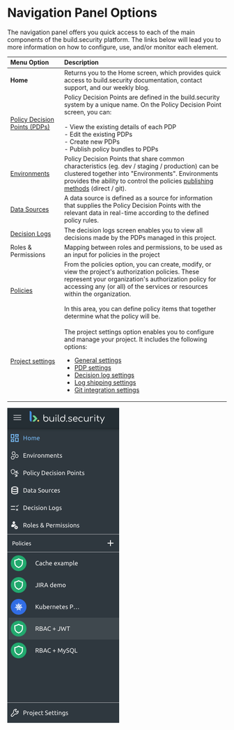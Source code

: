 # Navigation Panel Options

The navigation panel offers you quick access to each of the main components of the build.security platform. The links below will lead you to more information on how to configure, use, and/or monitor each element. 

<table>
  <thead>
    <tr>
      <th style="text-align:left">Menu Option</th>
      <th style="text-align:left">Description</th>
    </tr>
  </thead>
  <tbody>
    <tr>
      <td style="text-align:left"><b>Home</b>
      </td>
      <td style="text-align:left">Returns you to the Home screen, which provides quick access to build.security
        documentation, contact support, and our weekly blog.</td>
    </tr>
    <tr>
      <td style="text-align:left"><a href="../policy-decision-points-pdp/">Policy Decision Points (PDPs)</a>
      </td>
      <td style="text-align:left">Policy Decision Points are defined in the build.security system by a unique
        name. On the Policy Decision Point screen, you can:
        <br />
        <br />- View the existing details of each PDP
        <br />- Edit the existing PDPs
        <br />- Create new PDPs
        <br />- Publish policy bundles to PDPs</td>
    </tr>
    <tr>
      <td style="text-align:left"><a href="../environments.md">Environments</a>
      </td>
      <td style="text-align:left">Policy Decision Points that share common characteristics (eg. dev / staging
        / production) can be clustered together into &quot;Environments&quot;.
        Environments provides the ability to control the policies <a href="../environments.md#publishing-methods">publishing methods</a> (direct
        / git).</td>
    </tr>
    <tr>
      <td style="text-align:left"><a href="../data-sources/">Data Sources</a>
      </td>
      <td style="text-align:left">A data source is defined as a source for information that supplies the
        Policy Decision Points with the relevant data in real-time according to
        the defined policy rules.</td>
    </tr>
    <tr>
      <td style="text-align:left"><a href="../decision-logs/">Decision Logs</a>
      </td>
      <td style="text-align:left">The decision logs screen enables you to view all decisions made by the
        PDPs managed in this project.</td>
    </tr>
    <tr>
      <td style="text-align:left">Roles &amp; Permissions</td>
      <td style="text-align:left">Mapping between roles and permissions, to be used as an input for policies
        in the project</td>
    </tr>
    <tr>
      <td style="text-align:left"><a href="../policies/">Policies</a>
      </td>
      <td style="text-align:left">From the policies option, you can create, modify, or view the project&apos;s
        authorization policies. These represent your organization&apos;s authorization
        policy for accessing any (or all) of the services or resources within the
        organization.
        <br />
        <br />In this area, you can define policy items that together determine what
        the policy will be.</td>
    </tr>
    <tr>
      <td style="text-align:left"><a href="../project-settings/">Project settings</a>
      </td>
      <td style="text-align:left">
        <p>The project settings option enables you to configure and manage your project.
          It includes the following options:</p>
        <ul>
          <li><a href="../project-settings/">General settings</a>
          </li>
          <li><a href="../project-settings/pdp-settings.md">PDP settings</a>
          </li>
          <li><a href="../project-settings/decision-log-settings.md">Decision log settings</a>
          </li>
          <li><a href="../project-settings/log-shipping.md">Log shipping settings</a>
          </li>
          <li><a href="../project-settings/git-integration-settings.md">Git integration settings</a>
          </li>
        </ul>
      </td>
    </tr>
  </tbody>
</table>

![Navigation panel](../../.gitbook/assets/image%20%2825%29.png)

